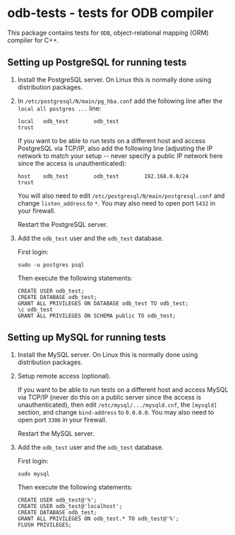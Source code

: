# odb-tests - tests for ODB compiler

This package contains tests for `ODB`, object-relational mapping (ORM)
compiler for C++.

## Setting up PostgreSQL for running tests

1. Install the PostgreSQL server. On Linux this is normally done using
   distribution packages.

2. In `/etc/postgresql/N/main/pg_hba.conf` add the following line after the
   `local all postgres ...` line:

   ```
   local   odb_test        odb_test                                trust
   ```

   If you want to be able to run tests on a different host and access
   PostgreSQL via TCP/IP, also add the following line (adjusting the IP
   network to match your setup -- never specify a public IP network here since
   the access is unauthenticated):

   ```
   host    odb_test        odb_test        192.168.0.0/24          trust
   ```

   You will also need to edit `/etc/postgresql/N/main/postgresql.conf` and
   change `listen_address` to `*`. You may also need to open port `5432` in
   your firewall.

   Restart the PostgreSQL server.

3. Add the `odb_test` user and the `odb_test` database.

   First login:

   ```
   sudo -u postgres psql
   ```

   Then execute the following statements:

   ```
   CREATE USER odb_test;
   CREATE DATABASE odb_test;
   GRANT ALL PRIVILEGES ON DATABASE odb_test TO odb_test;
   \c odb_test
   GRANT ALL PRIVILEGES ON SCHEMA public TO odb_test;
   ```

## Setting up MySQL for running tests

1. Install the MySQL server. On Linux this is normally done using distribution
   packages.

2. Setup remote access (optional).

   If you want to be able to run tests on a different host and access MySQL
   via TCP/IP (never do this on a public server since the access is
   unauthenticated), then edit `/etc/mysql/.../mysqld.cnf`, the `[mysqld]`
   section, and change `bind-address` to `0.0.0.0`. You may also need to open
   port `3306` in your firewall.

   Restart the MySQL server.

3. Add the `odb_test` user and the `odb_test` database.

   First login:

   ```
   sudo mysql
   ```

   Then execute the following statements:

   ```
   CREATE USER odb_test@'%';
   CREATE USER odb_test@'localhost';
   CREATE DATABASE odb_test;
   GRANT ALL PRIVILEGES ON odb_test.* TO odb_test@'%';
   FLUSH PRIVILEGES;
   ```
